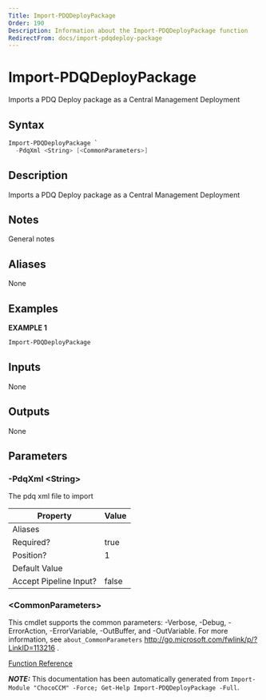 ```yaml
---
Title: Import-PDQDeployPackage
Order: 190
Description: Information about the Import-PDQDeployPackage function
RedirectFrom: docs/import-pdqdeploy-package
---
```


# Import-PDQDeployPackage

<!-- This documentation is automatically generated from /Import-PDQDeployPackage.ps1 using GenerateDocs.ps1. Contributions are welcome at the original location(s). -->

Imports a PDQ Deploy package as a Central Management Deployment

## Syntax

~~~powershell
Import-PDQDeployPackage `
  -PdqXml <String> [<CommonParameters>]
~~~

## Description

Imports a PDQ Deploy package as a Central Management Deployment

## Notes

General notes

## Aliases

None

## Examples

 **EXAMPLE 1**

~~~powershell
Import-PDQDeployPackage

~~~

## Inputs

None

## Outputs

None

## Parameters

###  -PdqXml &lt;String&gt;
The pdq xml file to import

Property               | Value
---------------------- | -----
Aliases                |
Required?              | true
Position?              | 1
Default Value          |
Accept Pipeline Input? | false

### &lt;CommonParameters&gt;

This cmdlet supports the common parameters: -Verbose, -Debug, -ErrorAction, -ErrorVariable, -OutBuffer, and -OutVariable. For more information, see `about_CommonParameters` http://go.microsoft.com/fwlink/p/?LinkID=113216 .



[Function Reference](xref:chococcm-functions)

***NOTE:*** This documentation has been automatically generated from `Import-Module "ChocoCCM" -Force; Get-Help Import-PDQDeployPackage -Full`.
